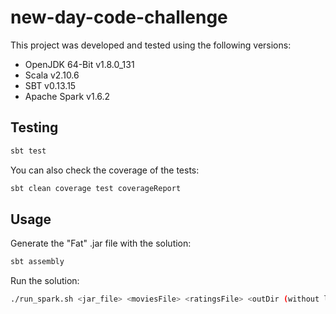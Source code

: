# new-day-code-challenge

This project was developed and tested using the following versions:

* OpenJDK 64-Bit v1.8.0_131
* Scala v2.10.6
* SBT v0.13.15
* Apache Spark v1.6.2 

## Testing

```sh
sbt test
```

You can also check the coverage of the tests:
```sh
sbt clean coverage test coverageReport
```

## Usage

Generate the "Fat" .jar file with the solution:
```sh
sbt assembly
```

Run the solution:
```sh
./run_spark.sh <jar_file> <moviesFile> <ratingsFile> <outDir (without last /)>
```
